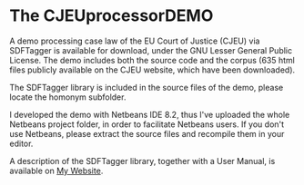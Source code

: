 # The CJEUprocessorDEMO
A demo processing case law of the EU Court of Justice (CJEU) via SDFTagger is available for download, under the GNU Lesser General Public License. The demo includes both the source code and the corpus (635 html files publicly available on the CJEU website, which have been downloaded).

The SDFTagger library is included in the source files of the demo, please locate the homonym subfolder.

I developed the demo with Netbeans IDE 8.2, thus I've uploaded the whole Netbeans project folder, in order to facilitate Netbeans users. If you don't use Netbeans, please extract the source files and recompile them in your editor.

A description of the SDFTagger library, together with a User Manual, is available on <a href="http://www.liviorobaldo.com/sdftagger.html">My Website</a>.
